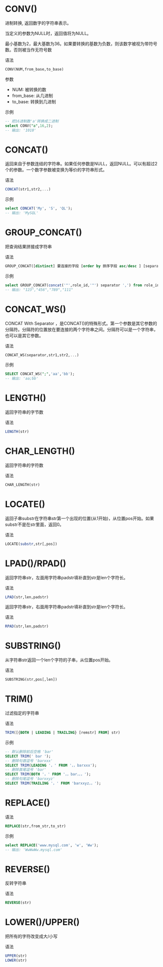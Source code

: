 # CONV()

进制转换, 返回数字的字符串表示。

当定义的参数为NULL时，返回值将为NULL。

最小基数为2，最大基数为36。如果要转换的基数为负数，则该数字被视为带符号数。否则被当作无符号数

语法
```sql
CONV(NUM,from_base,to_base)
```
参数

- NUM: 被转换的数
- from_base: 从几进制
- to_base: 转换到几进制

示例
```sql
-- 把16进制数'a'转换成二进制
select CONV("a",16,2);
-- 输出: '1010'
```

# CONCAT()

返回来自于参数连结的字符串。如果任何参数是NULL，返回NULL。可以有超过2个的参数。一个数字参数被变换为等价的字符串形式。

语法
```sql
CONCAT(str1,str2,...)
```

示例
```sql
select CONCAT('My', 'S', 'QL');
-- 输出: 'MySQL'
```

# GROUP_CONCAT()

把查询结果拼接成字符串

语法
```sql
GROUP_CONCAT([distinct] 要连接的字段 [order by 排序字段 asc/desc ] [separator '分隔符'] )
```

示例
```sql
select GROUP_CONCAT(concat('"',role_id,'"') separator ',') from role_info;
-- 输出: "123","456","789","111"
```

# CONCAT_WS()

CONCAT With Separator ，是CONCAT()的特殊形式。第一个参数是其它参数的分隔符。分隔符的位置放在要连接的两个字符串之间。分隔符可以是一个字符串，也可以是其它参数。

语法
```sql
CONCAT_WS(separator,str1,str2,...)
```

示例
```sql
SELECT CONCAT_WS(";",'aa','bb');
-- 输出: 'aa;bb'
```

# LENGTH()

返回字符串的字节数

语法
```sql
LENGTH(str)
```

# CHAR_LENGTH()

返回字符串的字符数

语法
```sql
CHAR_LENGTH(str)
```

# LOCATE()

返回子串substr在字符串str第一个出现的位置(从1开始)，从位置pos开始。如果substr不是在str里面，返回0。

语法
```sql
LOCATE(substr,str[,pos])
```

# LPAD()/RPAD()

返回字符串str，左面用字符串padstr填补直到str是len个字符长。

语法
```sql
LPAD(str,len,padstr)
```

返回字符串str，右面用字符串padstr填补直到str是len个字符长。

语法
```sql
RPAD(str,len,padstr)
```

# SUBSTRING()

从字符串str返回一个len个字符的子串，从位置pos开始。

语法
```sql
SUBSTRING(str,pos[,len])
```

# TRIM()

过滤指定的字符串

语法
```sql
TRIM([{BOTH | LEADING | TRAILING} [remstr] FROM] str) 
```

示例
```sql
-- 默认删除前后空格 'bar'
SELECT TRIM(' bar ');
-- 删除句首逗号 'barxxx'
SELECT TRIM(LEADING '，' FROM '，，barxxx');
-- 删除首尾逗号 'bar'
SELECT TRIM(BOTH '，' FROM '，，bar，，，');
-- 删除句尾逗号 'barxxyz'
SELECT TRIM(TRAILING '，' FROM 'barxxyz，，');
```

# REPLACE()

语法
```sql
REPLACE(str,from_str,to_str)
```

示例
```sql
select REPLACE('www.mysql.com', 'w', 'Ww');
-- 输出: 'WwWwWw.mysql.com'
```

# REVERSE()

反转字符串

语法
```sql
REVERSE(str)
```

# LOWER()/UPPER()

把所有的字符改变成大/小写

语法
```sql
UPPER(str)
LOWER(str)
```
